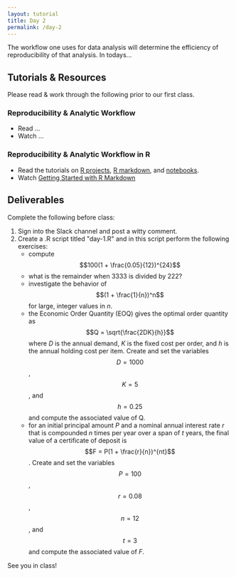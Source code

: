 ```yaml
---
layout: tutorial
title: Day 2
permalink: /day-2
---
```


The workflow one uses for data analysis will determine the efficiency of reproducibility of that analysis. In todays...

## Tutorials & Resources

Please read & work through the following prior to our first class. 


### Reproducibility & Analytic Workflow

- Read ...
- Watch ...

### Reproducibility & Analytic Workflow in R

- Read the tutorials on [R projects](r-projects), [R markdown](r_markdown), and [notebooks](r_notebook).
- Watch [Getting Started with R Markdown](https://www.rstudio.com/resources/webinars/getting-started-with-r-markdown/)


## Deliverables

Complete the following before class:

1. Sign into the Slack channel and post a witty comment.
2. Create a .R script titled "day-1.R" and in this script perform the following exercises:
   - compute $$100(1 + \frac{0.05}{12})^{24}$$
   - what is the remainder when 3333 is divided by 222?
   - investigate the behavior of $$(1 + \frac{1}{n})^n$$ for large, integer values in *n*.
   - the Economic Order Quantity (EOQ) gives the optimal order quantity as $$Q = \sqrt{\frac{2DK}{h}}$$ where *D* is the annual demand, *K* is the fixed cost per order, and *h* is the annual holding cost per item. Create and set the variables $$D = 1000$$, $$K = 5$$, and $$h = 0.25$$ and compute the associated value of Q.
   - for an initial principal amount *P* and a nominal annual interest rate *r* that is compounded *n* times per year over a span of *t* years, the final value of a certificate of deposit is $$F = P(1 + \frac{r}{n})^{nt}$$. Create and set the variables $$P = 100$$, $$r = 0.08$$, $$n = 12$$, and $$t = 3$$ and compute the associated value of *F*.

See you in class!
